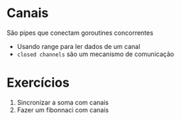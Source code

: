 # Canais

São pipes que conectam goroutines concorrentes

* Usando range para ler dados de um canal
* `closed channels` são um mecanismo de comunicação

# Exercícios

1) Sincronizar a soma com canais
2) Fazer um fibonnaci com canais
